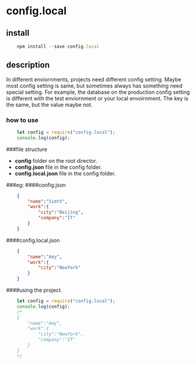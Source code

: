 # config.local
## install
```javascript
	npm install --save config.local
```
## description
In different enviornments, projects need different config setting.
Maybe most config setting is same, but sometimes always has something need special setting. 
For example, the database on the production config setting is different with the test enviornment or your local envoirnment. The key is the same, but the value maybe not.
    

### how to use
```javascript
	let config = require("config.local");
	console.log(config);
```

###file structure
                
* **config** folder on the root director.
* **config.json** file in the config folder.
* **config.local.json** file in the config folder.

###eg:
####config.json
```json
    {
        "name":"Simth",
        "work":{
            "city":"Beijing",
            "company":"IT"
        }
    }
```
####config.local.json
```json
    {
        "name":"Amy",
        "work":{
            "city":"NewYork"
        }
    }
```
####using the project.
```javascript
    let config = require("config.local");
    console.log(config);
    /* 
    {
        "name":"Amy",
        "work":{
            "city":"NewYork",
            "company":"IT"
        }
    }
    */
```